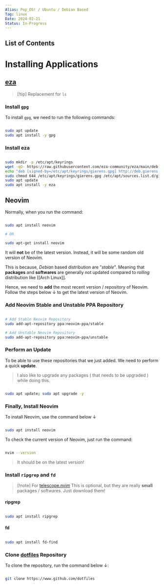 ```yaml
---
Alias: Pop_OS! / Ubuntu / Debian Based
Tag: linux
Date: 2024-02-21
Status: In-Progress
---
```


## List of Contents



# Installing Applications

## [eza]()

>[!tip] Replacement for `ls`

### Install `gpg`

To install `gpg`, we need to run the following commands:

```bash

sudo apt update
sudo apt install -y gpg

```

### Install eza

```bash

sudo mkdir -p /etc/apt/keyrings
wget -qO- https://raw.githubusercontent.com/eza-community/eza/main/deb.asc | sudo gpg --dearmor -o /etc/apt/keyrings/gierens.gpg
echo "deb [signed-by=/etc/apt/keyrings/gierens.gpg] http://deb.gierens.de stable main" | sudo tee /etc/apt/sources.list.d/gierens.list
sudo chmod 644 /etc/apt/keyrings/gierens.gpg /etc/apt/sources.list.d/gierens.list
sudo apt update
sudo apt install -y eza

```

## Neovim

Normally, when you run the command:

```bash

sudo apt install neovim

# OR

sudo apt-get install neovim

```

It will **not** be of the latest version. Instead, it will be some random old version of Neovim.

This is because, *Debian* based distribution are "*stable*". Meaning that **packages** and **softwares** are generally not updated compared to *rolling* distribution like [[Arch Linux]].

Hence, we need to **add** the most recent version / repository of Neovim. Follow the steps below $\downarrow$ to get the latest version of Neovim.

### Add Neovim Stable and Unstable PPA Repository

```bash

# Add Stable Neovim Repository
sudo add-apt-repository ppa:neovim-ppa/stable

# Add Unstable Neovim Repository
sudo add-apt-repository ppa:neovim-ppa/unstable

```

### Perform an Update

To be able to use these repositories that we just added. We need to perform a quick **update**.

>I also like to upgrade any packages ( that needs to be upgraded ) while doing this.

```bash

sudo apt update; sudo apt upgrade -y

```

### Finally, Install Neovim

To install Neovim, use the command below $\downarrow$

```bash

sudo apt install neovim

```

To check the current version of Neovim, just run the command:

```bash

nvim --version

```

>It should be on the latest version!

### Install `ripgrep` and `fd`

>[!note] For [telescope.nvim](https://github.com/nvim-telescope/telescope.nvim)
>This is optional, but they are really **small** packages / softwares.
>Just download them!

#### ripgrep

```bash

sudo apt install ripgrep

```

#### fd

```bash

sudo apt install fd-find

```

### Clone [dotfiles](https://www.github.com/Sunhaloo/dotfiles) Repository

To clone the repository, run the command below $\downarrow$:

```bash

git clone https://www.github.com/dotfiles

```